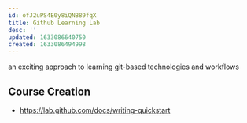 ```yaml
---
id: ofJ2uPS4E0y8iQNB89fqX
title: Github Learning Lab
desc: ''
updated: 1633086640750
created: 1633086494998
---
```



an exciting approach to learning git-based technologies and workflows

## Course Creation

- https://lab.github.com/docs/writing-quickstart
